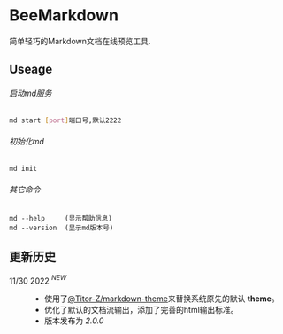 # BeeMarkdown
简单轻巧的Markdown文档在线预览工具.

## Useage

###### 启动md服务
``` bash
md start [port]端口号,默认2222
```

###### 初始化md
``` bash
md init
```


###### 其它命令
```shell
md --help     (显示帮助信息)
md --version  (显示md版本号)
```

## 更新历史
<dl>
  <dt>11/30 2022 <em><sup>NEW</sup></em><dt>
  <dd>

  - 使用了[@Titor-Z/markdown-theme][theme]来替换系统原先的默认 **theme**。
  - 优化了默认的文档流输出，添加了完善的html输出标准。
  - 版本发布为 <em>2.0.0</em>
  </dd>
</dl>

[theme]: https://github.com/Titor-Z/markdown-theme/pkgs/npm/markdown-theme "Markdown Theme"